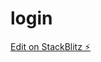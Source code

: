 # login

[Edit on StackBlitz ⚡️](https://stackblitz.com/edit/angular-7-registration-login-example-kgvtav)